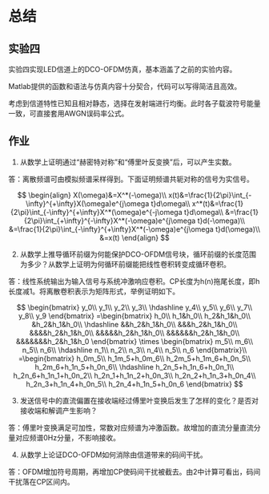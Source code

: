 # 总结

## 实验四

实验四实现LED信道上的DCO-OFDM仿真，基本涵盖了之前的实验内容。

Matlab提供的函数和语法与仿真内容十分契合，代码可以写得简洁且高效。

考虑到信道特性已知且相对静态，选择在发射端进行均衡。此时各子载波符号能量一致，可直接套用AWGN误码率公式。

## 作业

1. 从数学上证明通过“赫密特对称”和“傅里叶反变换”后，可以产生实数。

答：离散频谱可由模拟频谱采样得到。下面证明频谱共轭对称的信号为实信号。

$$
\begin{align}
X(\omega)&=X^*(-\omega)\\
x(t)&=\frac{1}{2\pi}\int_{-\infty}^{+\infty}X(\omega)e^{j\omega t}d\omega\\
x^*(t)&=\frac{1}{2\pi}\int_{-\infty}^{+\infty}X^*(\omega)e^{-j\omega t}d\omega\\
&=\frac{1}{2\pi}\int_{+\infty}^{-\infty}X^*(-\omega)e^{j\omega t}d(-\omega)\\
&=\frac{1}{2\pi}\int_{-\infty}^{+\infty}X^*(-\omega)e^{j\omega t}d(\omega)\\
&=x(t)
\end{align}
$$

2. 从数学上推导循环前缀为何能保护DCO-OFDM信号块，循环前缀的长度范围为多少？从数学上证明为何循环前缀能把线性卷积转变成循环卷积。

答：线性系统输出为输入信号与系统冲激响应卷积。CP长度为h(n)拖尾长度，即h长度减1。将离散卷积表示为矩阵形式，举例证明如下。

$$
\begin{bmatrix}
y_0\\
y_1\\
y_2\\
y_3\\
\hdashline y_4\\
y_5\\
y_6\\
y_7\\
y_8\\
y_9
\end{bmatrix}
=\begin{bmatrix}
h_0\\
h_1&h_0\\
h_2&h_1&h_0\\
&h_2&h_1&h_0\\
\hdashline &&h_2&h_1&h_0\\
&&&h_2&h_1&h_0\\
&&&&h_2&h_1&h_0\\
&&&&&h_2&h_1&h_0\\
&&&&&&h_2&h_1&h_0\\
&&&&&&&h_2&h_1&h_0
\end{bmatrix}
\times
\begin{bmatrix}
m_5\\
m_6\\
n_5\\
n_6\\
\hdashline n_1\\
n_2\\
n_3\\
n_4\\
n_5\\
n_6
\end{bmatrix}\\
=\begin{bmatrix}
h_0m_5\\
h_1m_5+h_0m_6\\
h_2m_5+h_1m_6+h_0n_5\\
h_2m_6+h_1n_5+h_0n_6\\
\hdashline h_2n_5+h_1n_6+h_0n_1\\
h_2n_6+h_1n_1+h_0n_2\\
h_2n_1+h_1n_2+h_0n_3\\
h_2n_2+h_1n_3+h_0n_4\\
h_2n_3+h_1n_4+h_0n_5\\
h_2n_4+h_1n_5+h_0n_6
\end{bmatrix}
$$

3. 发送信号中的直流偏置在接收端经过傅里叶变换后发生了怎样的变化？是否对接收端和解调产生影响？

答：傅里叶变换满足可加性，常数对应频谱为冲激函数。故增加的直流分量直流分量对应频谱0Hz分量，不影响接收。

4. 从数学上论证DCO-OFDM如何消除由信道带来的码间干扰。

答：OFDM增加符号周期，再增加CP使码间干扰被截去。由2中计算可看出，码间干扰落在CP区间内。